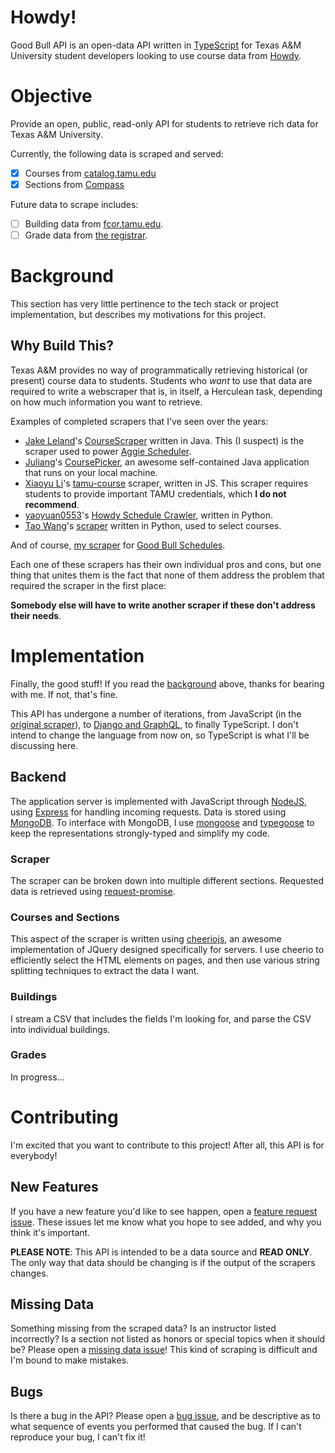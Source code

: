 # Howdy!
Good Bull API is an open-data API written in [TypeScript](https://www.typescriptlang.org/) for Texas A&M University student developers looking to use course data from [Howdy](https://howdy.tamu.edu/uPortal/normal/render.uP).

# Objective
Provide an open, public, read-only API for students to retrieve rich data for Texas A&M University.

Currently, the following data is scraped and served:
- [X] Courses from [catalog.tamu.edu](http://catalog.tamu.edu/undergraduate/course-descriptions/)
- [X] Sections from [Compass](https://compass-ssb.tamu.edu/pls/PROD/bwckschd.p_disp_dyn_sched)

Future data to scrape includes:
- [ ] Building data from [fcor.tamu.edu](http://fcor.tamu.edu/webreporter/indexv6.asp?t=[Current_Inv_Bldgs]).
- [ ] Grade data from [the registrar](http://web-as.tamu.edu/gradereport/).

# Background
This section has very little pertinence to the tech stack or project implementation, but describes my motivations for this project.

## Why Build This?
Texas A&M provides no way of programmatically retrieving historical (or present) course data to students. Students who _want_ to use that data are required to write a webscraper that is, in itself, a Herculean task, depending on how much information you want to retrieve.

Examples of completed scrapers that I've seen over the years:
- [Jake Leland](http://jakeleland.com/)'s [CourseScraper](https://github.com/jake-leland/CourseScraper) written in Java. This (I suspect) is the scraper used to power [Aggie Scheduler](http://www.aggiescheduler.com/).
- [Juliang](https://github.com/Juliang0705/)'s [CoursePicker](https://github.com/Juliang0705/CoursePicker), an awesome self-contained Java application that runs on your local machine.
- [Xiaoyu Li](https://github.com/xiaoyu-tamu/)'s [tamu-course](https://github.com/xiaoyu-tamu/tamu-course) scraper, written in JS.  This scraper requires students to provide important TAMU credentials, which __I do not recommend__.
- [yaoyuan0553](https://github.com/yaoyuan0553/)'s [Howdy Schedule Crawler](https://github.com/yaoyuan0553/HowdyScheduleCrawler), written in Python.
- [Tao Wang](https://github.com/taobupt/)'s [scraper](https://github.com/taobupt/tamu) written in Python, used to select courses.

And of course, [my scraper](https://github.com/SaltyQuetzals/GoodBullSchedules/tree/master/server/scraper) for [Good Bull Schedules](https://goodbullschedules.com).

Each one of these scrapers has their own individual pros and cons, but one thing that unites them is the fact that none of them address the problem that required the scraper in the first place: 

__Somebody else will have to write another scraper if these don't address their needs__.

# Implementation

Finally, the good stuff! If you read the [background](#background) above, thanks for bearing with me. If not, that's fine.

This API has undergone a number of iterations, from JavaScript (in the [original scraper](https://github.com/SaltyQuetzals/GoodBullSchedules/tree/master/server/scraper)), to [Django and GraphQL](https://github.com/SaltyQuetzals/Good-Bull-API/tree/5fa008f2225d6ded9f4aa9f86788dccc1427b65a), to finally TypeScript. I don't intend to change the language from now on, so TypeScript is what I'll be discussing here.

## Backend
The application server is implemented with JavaScript through [NodeJS](https://nodejs.org/en/), using [Express](https://github.com/expressjs/express) for handling incoming requests. Data is stored using [MongoDB](https://www.mongodb.com/). To interface with MongoDB, I use [mongoose](https://mongoosejs.com/) and [typegoose](https://github.com/szokodiakos/typegoose) to keep the representations strongly-typed and simplify my code.

### Scraper
The scraper can be broken down into multiple different sections. Requested data is retrieved using [request-promise](https://github.com/request/request-promise).

### Courses and Sections
This aspect of the scraper is written using [cheeriojs](https://cheerio.js.org/), an awesome implementation of JQuery designed specifically for servers. I use cheerio to efficiently select the HTML elements on pages, and then use various string splitting techniques to extract the data I want.

### Buildings
I stream a CSV that includes the fields I'm looking for, and parse the CSV into individual buildings.

### Grades
In progress...

# Contributing
I'm excited that you want to contribute to this project! After all, this API is for everybody! 

## New Features
If you have a new feature you'd like to see happen, open a [feature request issue](). These issues let me know what you hope to see added, and why you think it's important.

__PLEASE NOTE__: This API is intended to be a data source and __READ ONLY__. The only way that data should be changing is if the output of the scrapers changes.

## Missing Data
Something missing from the scraped data? Is an instructor listed incorrectly? Is a section not listed as honors or special topics when it should be? Please open a [missing data issue]()! This kind of scraping is difficult and I'm bound to make mistakes.

## Bugs
Is there a bug in the API? Please open a [bug issue](), and be descriptive as to what sequence of events you performed that caused the bug. If I can't reproduce your bug, I can't fix it!
